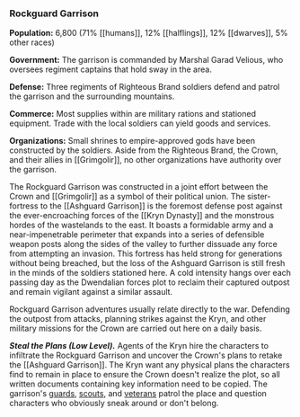 ### Rockguard Garrison

**Population:** 6,800 (71% [[humans]], 12% [[halflings]], 12% [[dwarves]], 5% other races)

**Government:** The garrison is commanded by Marshal Garad Velious, who oversees regiment captains that hold sway in the area.

**Defense:** Three regiments of Righteous Brand soldiers defend and patrol the garrison and the surrounding mountains.

**Commerce:** Most supplies within are military rations and stationed equipment. Trade with the local soldiers can yield goods and services.

**Organizations:** Small shrines to empire-approved gods have been constructed by the soldiers. Aside from the Righteous Brand, the Crown, and their allies in [[Grimgolir]], no other organizations have authority over the garrison.

The Rockguard Garrison was constructed in a joint effort between the Crown and [[Grimgolir]] as a symbol of their political union. The sister-fortress to the [[Ashguard Garrison]] is the foremost defense post against the ever-encroaching forces of the [[Kryn Dynasty]] and the monstrous hordes of the wastelands to the east. It boasts a formidable army and a near-impenetrable perimeter that expands into a series of defensible weapon posts along the sides of the valley to further dissuade any force from attempting an invasion. This fortress has held strong for generations without being breached, but the loss of the Ashguard Garrison is still fresh in the minds of the soldiers stationed here. A cold intensity hangs over each passing day as the Dwendalian forces plot to reclaim their captured outpost and remain vigilant against a similar assault.

Rockguard Garrison adventures usually relate directly to the war. Defending the outpost from attacks, planning strikes against the Kryn, and other military missions for the Crown are carried out here on a daily basis.

_**Steal the Plans (Low Level).**_ Agents of the Kryn hire the characters to infiltrate the Rockguard Garrison and uncover the Crown's plans to retake the [[Ashguard Garrison]]. The Kryn want any physical plans the characters find to remain in place to ensure the Crown doesn't realize the plot, so all written documents containing key information need to be copied. The garrison's [guards](https://www.dndbeyond.com/monsters/guard), [scouts](https://www.dndbeyond.com/monsters/scout), and [veterans](https://www.dndbeyond.com/monsters/veteran) patrol the place and question characters who obviously sneak around or don't belong.